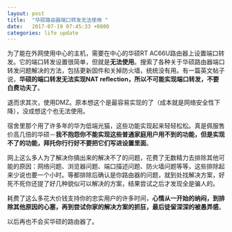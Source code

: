 ```yaml
---
layout: post
title:  "华硕路由器端口转发无法使用 "
date:   2017-07-19 07:45:33 +0800
categories: life update
---
```



为了能在外网使用中心的主机，需要在中心的华硕RT AC66U路由器上设置端口转发。它的端口转发设置很简单，但就是**无法使用**。搜索了各种关于华硕路由器端口转发问题解决的方法，包括更新固件和关掉防火墙，统统没有用。有一篇英文帖子说，**华硕的端口转发无法实现NAT reflection，所以不可能实现端口转发，不要白费功夫了**。

退而求其次，使用DMZ。原本想这个是最容易实现的了（成本就是网络安全性下降），没成想这个也无法使用。

宿舍里那个用了许多年的华为低端光猫，这些功能实现起来轻轻松松。真是佩服售价高几倍的华硕－**我不抱怨你不能实现这些普通家庭用户用不到的功能，但是实现不了的功能，拜托你行行好不要把它们写进设置里面**。

网上这么多人为了解决你搞出来的解决不了的问题，花费了无数精力去排除其他可能的原因：网络问题、浏览器问题、端口描述问题、防火墙问题等等，这些排除起来少说也要一个小时。等都排除后确认是你路由器的问题，就到处找解决方案，好死不死你还提了好几种貌似可以解决的方案，结果尝试之后才发现全是骗人的。

耗费了这么多花大价钱支持你的忠实用户的许多时间，**心情从一开始的纳闷，到排除其他原因的心塞，再到尝试你家的解决方案的抓狂，最后徒留深深的被愚弄感**。

以后再也不会买华硕的路由器了。

